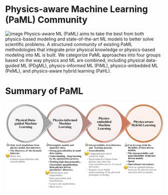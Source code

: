 # Physics-aware Machine Learning (PaML) Community
![image](https://github.com/HydroPML/PaML/blob/main/fig33.png)
Physics-aware ML (PaML) aims to take the best from both physics-based modeling and state-of-the-art ML models to better solve scientific problems. A structured community of existing PaML methodologies that integrate prior physical knowledge or physics-based modeling into ML is built. We categorize PaML approaches into four groups based on the way physics and ML are combined, including physical data-guided ML (PDgML), physics-informed ML (PiML), physics-embedded ML (PeML), and physics-aware hybrid learning (PaHL).  
# Summary of PaML
![These four methods in the PaML community, including their corresponding benefits and drawbacks for scientific problems](https://github.com/HydroPML/PaML/blob/main/fig67.png)


